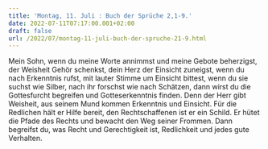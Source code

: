 ```yaml
---
title: 'Montag, 11. Juli : Buch der Sprüche 2,1-9.'
date: 2022-07-11T07:17:00.001+02:00
draft: false
url: /2022/07/montag-11-juli-buch-der-spruche-21-9.html
---
```


Mein Sohn, wenn du meine Worte annimmst und meine Gebote beherzigst, der Weisheit Gehör schenkst, dein Herz der Einsicht zuneigst, wenn du nach Erkenntnis rufst, mit lauter Stimme um Einsicht bittest, wenn du sie suchst wie Silber, nach ihr forschst wie nach Schätzen, dann wirst du die Gottesfurcht begreifen und Gotteserkenntnis finden. Denn der Herr gibt Weisheit, aus seinem Mund kommen Erkenntnis und Einsicht. Für die Redlichen hält er Hilfe bereit, den Rechtschaffenen ist er ein Schild. Er hütet die Pfade des Rechts und bewacht den Weg seiner Frommen. Dann begreifst du, was Recht und Gerechtigkeit ist, Redlichkeit und jedes gute Verhalten.